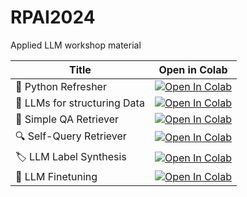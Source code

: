 # RPAI2024

Applied LLM workshop material


| Title | Open in Colab |
| --- | --- |
| 🐍 Python Refresher | [![Open In Colab](https://colab.research.google.com/assets/colab-badge.svg)](https://colab.research.google.com/github/RJuro/RPAI2024/blob/main/00_python_refresher.ipynb) |
| 📘 LLMs for structuring Data | [![Open In Colab](https://colab.research.google.com/assets/colab-badge.svg)](https://colab.research.google.com/github/RJuro/RPAI2024/blob/main/01_intro_LLM_structure.ipynb) |
| 📝 Simple QA Retriever | [![Open In Colab](https://colab.research.google.com/assets/colab-badge.svg)](https://colab.research.google.com/github/RJuro/RPAI2024/blob/main/02_SimpleQA_Retriever.ipynb) |
| 🔍 Self-Query Retriever | [![Open In Colab](https://colab.research.google.com/assets/colab-badge.svg)](https://colab.research.google.com/github/RJuro/RPAI2024/blob/main/03_SelfQuery_Retriever.ipynb) |
| 🏷️ LLM Label Synthesis | [![Open In Colab](https://colab.research.google.com/assets/colab-badge.svg)](https://colab.research.google.com/github/RJuro/RPAI2024/blob/main/04_LLMLabelSynthesis.ipynb) |
| 🔧 LLM Finetuning | [![Open In Colab](https://colab.research.google.com/assets/colab-badge.svg)](https://colab.research.google.com/github/RJuro/RPAI2024/blob/main/05_LLMfinetune_phi3.ipynb) |